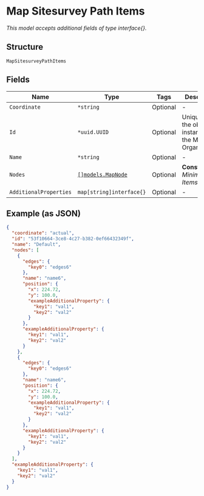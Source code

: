 
# Map Sitesurvey Path Items

*This model accepts additional fields of type interface{}.*

## Structure

`MapSitesurveyPathItems`

## Fields

| Name | Type | Tags | Description |
|  --- | --- | --- | --- |
| `Coordinate` | `*string` | Optional | - |
| `Id` | `*uuid.UUID` | Optional | Unique ID of the object instance in the Mist Organnization |
| `Name` | `*string` | Optional | - |
| `Nodes` | [`[]models.MapNode`](../../doc/models/map-node.md) | Optional | **Constraints**: *Minimum Items*: `0` |
| `AdditionalProperties` | `map[string]interface{}` | Optional | - |

## Example (as JSON)

```json
{
  "coordinate": "actual",
  "id": "53f10664-3ce8-4c27-b382-0ef66432349f",
  "name": "Default",
  "nodes": [
    {
      "edges": {
        "key0": "edges6"
      },
      "name": "name6",
      "position": {
        "x": 224.72,
        "y": 100.0,
        "exampleAdditionalProperty": {
          "key1": "val1",
          "key2": "val2"
        }
      },
      "exampleAdditionalProperty": {
        "key1": "val1",
        "key2": "val2"
      }
    },
    {
      "edges": {
        "key0": "edges6"
      },
      "name": "name6",
      "position": {
        "x": 224.72,
        "y": 100.0,
        "exampleAdditionalProperty": {
          "key1": "val1",
          "key2": "val2"
        }
      },
      "exampleAdditionalProperty": {
        "key1": "val1",
        "key2": "val2"
      }
    }
  ],
  "exampleAdditionalProperty": {
    "key1": "val1",
    "key2": "val2"
  }
}
```

